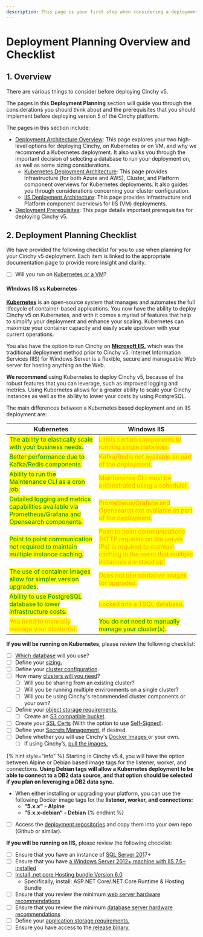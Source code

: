 ```yaml
---
description: This page is your first stop when considering a deployment of Cinchy v5.
---
```


# Deployment Planning Overview and Checklist

## 1. Overview

There are various things to consider before deploying Cinchy v5.

The pages in this **Deployment Planning** section will guide you through the considerations you should think about and the prerequisites that you should implement before deploying version 5 of the Cinchy platform.

The pages in this section include:

* [Deployment Architecture Overview](deployment-architecture-overview/): This page explores your two high-level options for deploying Cinchy, on Kubernetes or on VM, and why we recommend a Kubernetes deployment. It also walks you through the important decision of selecting a database to run your deployment on, as well as some sizing considerations.
  * [Kubernetes Deployment Architecture](deployment-architecture-overview/): This page provides Infrastructure (for both Azure and AWS), Cluster, and Platform component overviews for Kubernetes deployments. It also guides you through considerations concerning your cluster configuration.
  * [IIS Deployment Architecture](deployment-architecture-overview/iis-deployment-architecture.md): This page provides Infrastructure and Platform component overviews for IIS (VM) deployments.
* [Deployment Prerequisites](deployment-prerequisites/): This page details important prerequisites for deploying Cinchy v5.

## 2. Deployment Planning Checklist

We have provided the following checklist for you to use when planning for your Cinchy v5 deployment. Each item is linked to the appropriate documentation page to provide more insight and clarity.

* [ ] Will you run on [Kubernetes or a VM](deployment-architecture-overview/#1.-kubernetes-vs-vms)?

#### WIndows IIS vs Kubernetes

[**Kubernetes**](https://kubernetes.io/docs/concepts/overview/what-is-kubernetes/) is an open-source system that manages and automates the full lifecycle of container-based applications. You now have the ability to deploy Cinchy v5 on Kubernetes, and with it comes a myriad of features that help to simplify your deployment and enhance your scaling. Kubernetes can maximize your container capacity and easily scale up/down with your current operations.&#x20;

You also have the option to run Cinchy on [**Microsoft IIS**](https://www.iis.net/overview)**,** which was the traditional deployment method prior to Cinchy v5. Internet Information Services (IIS) for Windows Server is a flexible, secure and manageable Web server for hosting anything on the Web.

**We recommend** using Kubernetes to deploy Cinchy v5, because of the robust features that you can leverage, such as improved logging and metrics. Using Kubernetes allows for a greater ability to scale your Cinchy instances as well as the ability to lower your costs by using PostgreSQL.

The main differences between a Kubernetes based deployment and an IIS deployment are:

| Kubernetes                                                                                                                              | Windows IIS                                                                                                                                                                           |
| --------------------------------------------------------------------------------------------------------------------------------------- | ------------------------------------------------------------------------------------------------------------------------------------------------------------------------------------- |
| <mark style="color:green;">The ability to elastically scale with your business needs.</mark>                                            | <mark style="color:orange;">Limits certain components to running single instances.</mark>                                                                                             |
| <mark style="color:green;">Better performance due to Kafka/Redis components.</mark>                                                     | <mark style="color:orange;">Kafka/Redis not available as part of the deployment.</mark>                                                                                               |
| <mark style="color:green;">Ability to run the Maintenance CLI as a cron job.</mark>                                                     | <mark style="color:orange;">Maintenance CLI must be orchestrated using a scheduler.</mark>                                                                                            |
| <mark style="color:green;">Detailed logging and metrics capabilities available via Prometheus/Grafana and Opensearch components.</mark> | <mark style="color:orange;">Prometheus/Grafana and Opensearch not available as part of the deployment.</mark>                                                                         |
| <mark style="color:green;">Point to point communication not required to maintain multiple instance caching.</mark>                      | <mark style="color:orange;">Point to point communications (HTTP requests on the server IPs) is required to maintain caching in the event that multiple instances are stood up.</mark> |
| <mark style="color:green;">The use of container images allow for simpler version upgrades.</mark>                                       | <mark style="color:orange;">Does not use container images for upgrades.</mark>                                                                                                        |
| <mark style="color:green;">Ability to use PostgreSQL database to lower infrastructure costs.</mark>                                     | <mark style="color:orange;">Locked into a TSQL database.</mark>                                                                                                                       |
| <mark style="color:orange;">You need to manually manage your cluster(s).</mark>                                                         | <mark style="color:green;">You do not need to manually manage your cluster(s).</mark>                                                                                                 |

**If you will be running on Kubernetes**, please review the following checklist:

* [ ] [Which database](deployment-architecture-overview/#2.-choosing-a-database) will you use?
* [ ] Define your [sizing.](deployment-architecture-overview/#3.-sizing-considerations-and-requirements)
* [ ] Define your [cluster configuration](deployment-architecture-overview/kubernetes-deployment-architecture.md#3.1-cluster-configuration).
* [ ] How many [clusters will you need](deployment-architecture-overview/kubernetes-deployment-architecture.md#3.1-cluster-configuration)?
  * [ ] Will you be sharing from an existing cluster?
  * [ ] Will you be running multiple environments on a single cluster?
  * [ ] Will you be using Cinchy's recommended cluster components or your own?
* [ ] Define your [object storage requirements.](deployment-architecture-overview/#3.4-object-storage-requirements)
  * [ ] Create an [S3 compatible bucket](deployment-architecture-overview/#3.4-object-storage-requirements).
* [ ] Create your [SSL Certs](deployment-prerequisites/#2.-ssl-certs) (With the option to use [Self-Signed](../kubernetes-deployment-installation/using-self-signed-ssl-certs-kubernetes-deployments.md)).
* [ ] Define your [Secrets Management,](deployment-prerequisites/#3.-secrets-management) if desired.
* [ ] Define whether you will use Cinchy's [Docker Images ](deployment-prerequisites/#5.-docker-images)or your own.
  * [ ] If using Cinchy’s, [pull the images.](deployment-prerequisites/#5.1-accessing-cinchys-docker-images)

{% hint style="info" %}
Starting in Cinchy v5.4, you will have the option between Alpine or Debian based image tags for the listener, worker, and connections. **Using Debian tags will allow a Kubernetes deployment to be able to connect to a DB2 data source, and that option should be selected if you plan on leveraging a DB2 data sync.**

* When either installing or upgrading your platform, you can use the following Docker image tags for the **listener, worker, and connections:**
  * **"5.x.x" - Alpine**
  * **"5.x.x-debian" - Debian**
{% endhint %}

* [ ] Access the [deployment repositories](deployment-prerequisites/#6.-access-to-cinchy-artifacts) and copy them into your own repo (Github or similar).

**If you will be running on IIS,** please review the following checklist:

* [ ] Ensure that you have an instance of [SQL Server 201](deployment-prerequisites/#2.1-general-requirements)7+
* [ ] Ensure that you have [a Windows Server 2012+ machine with IIS 7.5+ installed](deployment-prerequisites/#2.1-general-requirements)
* [ ] [Install .net core Hosting bundle Version 6.0](https://dotnet.microsoft.com/en-us/download/dotnet/6.0)
  * Specifically, install: ASP.NET Core/.NET Core Runtime & Hosting Bundle
* [ ] Ensure that you review the minimum [web server hardware recommendations](deployment-prerequisites/#2.2-system-requirements)
* [ ] Ensure that you review the minimum [database server hardware recommendations](deployment-prerequisites/#2.2-system-requirements)
* [ ] Define your [application storage requirements.](deployment-architecture-overview/#3.3-application-storage-requirements)
* [ ] Ensure you have access to the[ release binary.](deployment-prerequisites/#2.1-access-the-binary)
